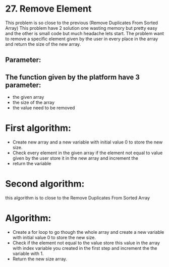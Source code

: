 # 27. Remove Element

This problem is so close to the previous (Remove Duplicates From Sorted Array)
This problem have 2 solution one wasting memory but pretty easy and the other is small code but much headache lets start.
The problem want to remove a specific element  given by the user in every place in the array and return the size of the new array.
## Parameter:

## The function given by the platform have 3 parameter:
- the given array 
- the size of the array
- the value need to be removed

# First algorithm:
- Create new array and a new variable with initial value 0 to store the new size.
- Check every element in the given array if the element not equal to value given by the user store it in the new array and increment the 
- return  the variable 

# Second algorithm:

this algorithm is to close to the Remove Duplicates From Sorted Array  
# Algorithm:
- Create a for loop to go though the whole array and create a new variable with initial value 0 to store the new size.
- Check if the element not equal to the value store this value in the array with index variable you created in the first step and increment the the variable with 1.
- Return the new size array.

